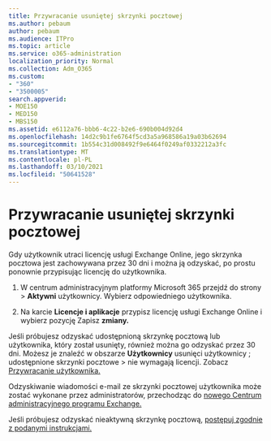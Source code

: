 ```yaml
---
title: Przywracanie usuniętej skrzynki pocztowej
ms.author: pebaum
author: pebaum
ms.audience: ITPro
ms.topic: article
ms.service: o365-administration
localization_priority: Normal
ms.collection: Adm_O365
ms.custom:
- "360"
- "3500005"
search.appverid:
- MOE150
- MED150
- MBS150
ms.assetid: e6112a76-bbb6-4c22-b2e6-690b004d92d4
ms.openlocfilehash: 14d2c9b1fe6764f5cd3a5a968586a19a03b62694
ms.sourcegitcommit: 1b554c31d008492f9e6464f0249af0332212a3fc
ms.translationtype: MT
ms.contentlocale: pl-PL
ms.lasthandoff: 03/10/2021
ms.locfileid: "50641528"
---
```

# <a name="restore-a-deleted-mailbox"></a>Przywracanie usuniętej skrzynki pocztowej

Gdy użytkownik utraci licencję usługi Exchange Online, jego skrzynka pocztowa jest zachowywana przez 30 dni i można ją odzyskać, po prostu ponownie przypisując licencję do użytkownika.
  
1. W centrum administracyjnym platformy Microsoft 365 przejdź do strony  \> **Aktywni** użytkownicy. Wybierz odpowiedniego użytkownika.

2. Na karcie **Licencje i aplikacje** przypisz licencję usługi Exchange Online i wybierz pozycję Zapisz **zmiany.**

Jeśli próbujesz odzyskać udostępnioną skrzynkę pocztową lub użytkownika, który został usunięty, również można go odzyskać przez 30 dni. Możesz je znaleźć w obszarze **Użytkownicy** usunięci użytkownicy ; udostępnione skrzynki pocztowe \> nie wymagają licencji. Zobacz [Przywracanie użytkownika.](https://docs.microsoft.com/microsoft-365/admin/add-users/restore-user)

Odzyskiwanie wiadomości e-mail ze skrzynki pocztowej użytkownika może zostać wykonane przez administratorów, przechodząc do [nowego Centrum administracyjnego programu Exchange.](https://techcommunity.microsoft.com/t5/exchange-team-blog/a-new-recoverableitems-experience-comes-to-exchange-online/ba-p/1505353)

Jeśli próbujesz odzyskać nieaktywną skrzynkę pocztową, [postępuj zgodnie z podanymi instrukcjami.](https://docs.microsoft.com/microsoft-365/compliance/recover-an-inactive-mailbox)
  
